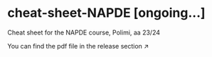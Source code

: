 # cheat-sheet-NAPDE [ongoing...]
 Cheat sheet for the NAPDE course, Polimi, aa 23/24

 You can find the pdf file in the release section ↗️
